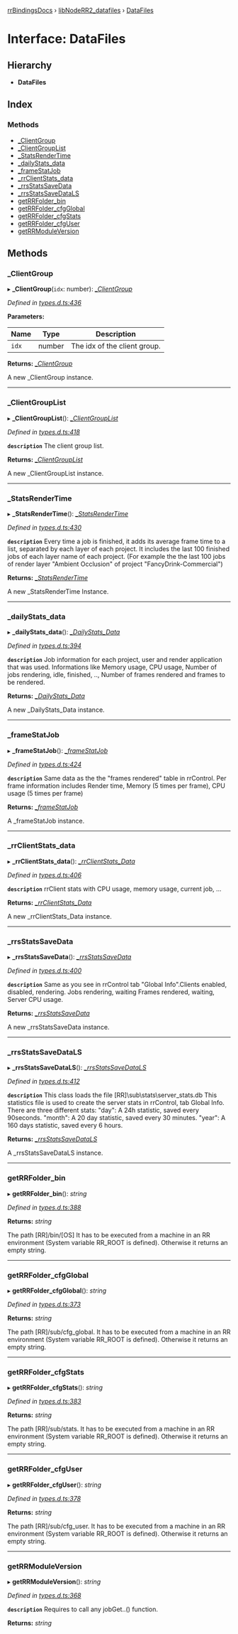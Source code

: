 [rrBindingsDocs](../README.md) › [libNodeRR2_datafiles](../modules/libnoderr2_datafiles.md) › [DataFiles](libnoderr2_datafiles.datafiles.md)

# Interface: DataFiles

## Hierarchy

* **DataFiles**

## Index

### Methods

* [_ClientGroup](libnoderr2_datafiles.datafiles.md#_clientgroup)
* [_ClientGroupList](libnoderr2_datafiles.datafiles.md#_clientgrouplist)
* [_StatsRenderTime](libnoderr2_datafiles.datafiles.md#_statsrendertime)
* [_dailyStats_data](libnoderr2_datafiles.datafiles.md#_dailystats_data)
* [_frameStatJob](libnoderr2_datafiles.datafiles.md#_framestatjob)
* [_rrClientStats_data](libnoderr2_datafiles.datafiles.md#_rrclientstats_data)
* [_rrsStatsSaveData](libnoderr2_datafiles.datafiles.md#_rrsstatssavedata)
* [_rrsStatsSaveDataLS](libnoderr2_datafiles.datafiles.md#_rrsstatssavedatals)
* [getRRFolder_bin](libnoderr2_datafiles.datafiles.md#getrrfolder_bin)
* [getRRFolder_cfgGlobal](libnoderr2_datafiles.datafiles.md#getrrfolder_cfgglobal)
* [getRRFolder_cfgStats](libnoderr2_datafiles.datafiles.md#getrrfolder_cfgstats)
* [getRRFolder_cfgUser](libnoderr2_datafiles.datafiles.md#getrrfolder_cfguser)
* [getRRModuleVersion](libnoderr2_datafiles.datafiles.md#getrrmoduleversion)

## Methods

###  _ClientGroup

▸ **_ClientGroup**(`idx`: number): *[_ClientGroup](libnoderr2_datafiles._clientgroup.md)*

*Defined in [types.d.ts:436](https://github.com/Novalis15/RoyalRender-OpenExtensions/blob/f77b7d8/rrNodeJS_rrBindings/nodeJS/lx64/v6/types.d.ts#L436)*

**Parameters:**

Name | Type | Description |
------ | ------ | ------ |
`idx` | number | The idx of the client group. |

**Returns:** *[_ClientGroup](libnoderr2_datafiles._clientgroup.md)*

A new _ClientGroup instance.

___

###  _ClientGroupList

▸ **_ClientGroupList**(): *[_ClientGroupList](libnoderr2_datafiles._clientgrouplist.md)*

*Defined in [types.d.ts:418](https://github.com/Novalis15/RoyalRender-OpenExtensions/blob/f77b7d8/rrNodeJS_rrBindings/nodeJS/lx64/v6/types.d.ts#L418)*

**`description`** The client group list.

**Returns:** *[_ClientGroupList](libnoderr2_datafiles._clientgrouplist.md)*

A new _ClientGroupList instance.

___

###  _StatsRenderTime

▸ **_StatsRenderTime**(): *[_StatsRenderTime](libnoderr2_datafiles._statsrendertime.md)*

*Defined in [types.d.ts:430](https://github.com/Novalis15/RoyalRender-OpenExtensions/blob/f77b7d8/rrNodeJS_rrBindings/nodeJS/lx64/v6/types.d.ts#L430)*

**`description`** Every time a job is finished, it adds its average frame time to a list, separated by each layer of each project. It includes the last 100 finished jobs of each layer name of each project. (For example the the last 100 jobs of render layer "Ambient Occlusion" of project "FancyDrink-Commercial")

**Returns:** *[_StatsRenderTime](libnoderr2_datafiles._statsrendertime.md)*

A new _StatsRenderTime Instance.

___

###  _dailyStats_data

▸ **_dailyStats_data**(): *[_DailyStats_Data](libnoderr2_datafiles._dailystats_data.md)*

*Defined in [types.d.ts:394](https://github.com/Novalis15/RoyalRender-OpenExtensions/blob/f77b7d8/rrNodeJS_rrBindings/nodeJS/lx64/v6/types.d.ts#L394)*

**`description`** Job information for each project, user and render application that was used. Informations like Memory usage, CPU usage, Number of jobs rendering, idle, finished, .., Number of frames rendered and frames to be rendered.

**Returns:** *[_DailyStats_Data](libnoderr2_datafiles._dailystats_data.md)*

A new _DailyStats_Data instance.

___

###  _frameStatJob

▸ **_frameStatJob**(): *[_frameStatJob](libnoderr2_datafiles._framestatjob.md)*

*Defined in [types.d.ts:424](https://github.com/Novalis15/RoyalRender-OpenExtensions/blob/f77b7d8/rrNodeJS_rrBindings/nodeJS/lx64/v6/types.d.ts#L424)*

**`description`** Same data as the the "frames rendered" table in rrControl. Per frame information includes Render time, Memory (5 times per frame), CPU usage (5 times per frame)

**Returns:** *[_frameStatJob](libnoderr2_datafiles._framestatjob.md)*

A _frameStatJob instance.

___

###  _rrClientStats_data

▸ **_rrClientStats_data**(): *[_rrClientStats_Data](libnoderr2_datafiles._rrclientstats_data.md)*

*Defined in [types.d.ts:406](https://github.com/Novalis15/RoyalRender-OpenExtensions/blob/f77b7d8/rrNodeJS_rrBindings/nodeJS/lx64/v6/types.d.ts#L406)*

**`description`** rrClient stats with CPU usage, memory usage, current job, ...

**Returns:** *[_rrClientStats_Data](libnoderr2_datafiles._rrclientstats_data.md)*

A new _rrClientStats_Data instance.

___

###  _rrsStatsSaveData

▸ **_rrsStatsSaveData**(): *[_rrsStatsSaveData](libnoderr2_datafiles._rrsstatssavedata.md)*

*Defined in [types.d.ts:400](https://github.com/Novalis15/RoyalRender-OpenExtensions/blob/f77b7d8/rrNodeJS_rrBindings/nodeJS/lx64/v6/types.d.ts#L400)*

**`description`** Same as you see in rrControl tab "Global Info".Clients enabled, disabled, rendering. Jobs rendering, waiting Frames rendered, waiting, Server CPU usage.

**Returns:** *[_rrsStatsSaveData](libnoderr2_datafiles._rrsstatssavedata.md)*

A new _rrsStatsSaveData instance.

___

###  _rrsStatsSaveDataLS

▸ **_rrsStatsSaveDataLS**(): *[_rrsStatsSaveDataLS](libnoderr2_datafiles._rrsstatssavedatals.md)*

*Defined in [types.d.ts:412](https://github.com/Novalis15/RoyalRender-OpenExtensions/blob/f77b7d8/rrNodeJS_rrBindings/nodeJS/lx64/v6/types.d.ts#L412)*

**`description`** This class loads the file [RR]\sub\stats\server_stats.db This statistics file is used to create the server stats in rrControl, tab Global Info. There are three different stats: "day": A 24h statistic, saved every 90seconds. "month": A 20 day statistic, saved every 30 minutes. "year": A 160 days statistic, saved every 6 hours.

**Returns:** *[_rrsStatsSaveDataLS](libnoderr2_datafiles._rrsstatssavedatals.md)*

A _rrsStatsSaveDataLS instance.

___

###  getRRFolder_bin

▸ **getRRFolder_bin**(): *string*

*Defined in [types.d.ts:388](https://github.com/Novalis15/RoyalRender-OpenExtensions/blob/f77b7d8/rrNodeJS_rrBindings/nodeJS/lx64/v6/types.d.ts#L388)*

**Returns:** *string*

The path [RR]/bin/[OS] It has to be executed from a machine in an RR environment (System variable RR_ROOT is defined). Otherwise it returns an empty string.

___

###  getRRFolder_cfgGlobal

▸ **getRRFolder_cfgGlobal**(): *string*

*Defined in [types.d.ts:373](https://github.com/Novalis15/RoyalRender-OpenExtensions/blob/f77b7d8/rrNodeJS_rrBindings/nodeJS/lx64/v6/types.d.ts#L373)*

**Returns:** *string*

The path [RR]/sub/cfg_global. It has to be executed from a machine in an RR environment (System variable RR_ROOT is defined). Otherwise it returns an empty string.

___

###  getRRFolder_cfgStats

▸ **getRRFolder_cfgStats**(): *string*

*Defined in [types.d.ts:383](https://github.com/Novalis15/RoyalRender-OpenExtensions/blob/f77b7d8/rrNodeJS_rrBindings/nodeJS/lx64/v6/types.d.ts#L383)*

**Returns:** *string*

The path [RR]/sub/stats. It has to be executed from a machine in an RR environment (System variable RR_ROOT is defined). Otherwise it returns an empty string.

___

###  getRRFolder_cfgUser

▸ **getRRFolder_cfgUser**(): *string*

*Defined in [types.d.ts:378](https://github.com/Novalis15/RoyalRender-OpenExtensions/blob/f77b7d8/rrNodeJS_rrBindings/nodeJS/lx64/v6/types.d.ts#L378)*

**Returns:** *string*

The path [RR]/sub/cfg_user. It has to be executed from a machine in an RR environment (System variable RR_ROOT is defined). Otherwise it returns an empty string.

___

###  getRRModuleVersion

▸ **getRRModuleVersion**(): *string*

*Defined in [types.d.ts:368](https://github.com/Novalis15/RoyalRender-OpenExtensions/blob/f77b7d8/rrNodeJS_rrBindings/nodeJS/lx64/v6/types.d.ts#L368)*

**`description`** Requires to call any jobGet..() function.

**Returns:** *string*
